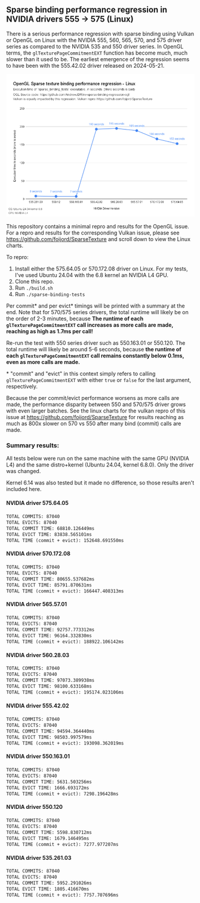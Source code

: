 ## Sparse binding performance regression in NVIDIA drivers 555 -> 575 (Linux)

There is a serious performance regression with sparse binding using Vulkan or OpenGL on Linux with the NVIDIA 555, 560, 565, 570, and 575 driver series as compared to the NVIDIA 535 and 550 driver series. In OpenGL terms, the `glTexturePageCommitmentEXT` function has become much, much slower than it used to be. The earliest emergence of the regression seems to have been with the 555.42.02 driver released on 2024-05-21.

![Results Chart](chart.png "Results Chart")

This repository contains a minimal repro and results for the OpenGL issue. For a repro and results for the corresponding Vulkan issue, please see https://github.com/foijord/SparseTexture and scroll down to view the Linux charts.

To repro:
1. Install either the 575.64.05 or 570.172.08 driver on Linux. For my tests, I've used Ubuntu 24.04 with the 6.8 kernel an NVIDIA L4 GPU.
2. Clone this repo.
3. Run `./build.sh`
4. Run `./sparse-binding-tests`

Per commit\* and per evict\* timings will be printed with a summary at the end. Note that for 570/575 series drivers, the total runtime will likely be on the order of 2-3 minutes, because **The runtime of each `glTexturePageCommitmentEXT` call increases as more calls are made, reaching as high as 1.7ms per call!**

Re-run the test with 550 series driver such as 550.163.01 or 550.120. The total runtime will likely be around 5-6 seconds, because **the runtime of each `glTexturePageCommitmentEXT` call remains constantly below 0.1ms, even as more calls are made.**

\* "commit" and "evict" in this context simply refers to calling `glTexturePageCommitmentEXT` with either `true` or `false` for the last argument, respectively.

Because the per commit/evict performance worsens as more calls are made, the performance disparity between 550 and 570/575 driver grows with even larger batches. See the linux charts for the vulkan repro of this issue at https://github.com/foijord/SparseTexture for results reaching as much as 800x slower on 570 vs 550 after many bind (commit) calls are made.

### Summary results:

All tests below were run on the same machine with the same GPU (NVIDIA L4) and the same distro+kernel (Ubuntu 24.04, kernel 6.8.0). Only the driver was changed.

Kernel 6.14 was also tested but it made no difference, so those results aren't included here.

#### NVIDIA driver 575.64.05
```
TOTAL COMMITS: 87040
TOTAL EVICTS: 87040
TOTAL COMMIT TIME: 68810.126449ms
TOTAL EVICT TIME: 83838.565101ms
TOTAL TIME (commit + evict): 152648.691550ms
```

#### NVIDIA driver 570.172.08
```
TOTAL COMMITS: 87040
TOTAL EVICTS: 87040
TOTAL COMMIT TIME: 80655.537682ms
TOTAL EVICT TIME: 85791.870631ms
TOTAL TIME (commit + evict): 166447.408313ms
```

#### NVIDIA driver 565.57.01
```
TOTAL COMMITS: 87040
TOTAL EVICTS: 87040
TOTAL COMMIT TIME: 92757.773312ms
TOTAL EVICT TIME: 96164.332830ms
TOTAL TIME (commit + evict): 188922.106142ms
```

#### NVIDIA driver 560.28.03
```
TOTAL COMMITS: 87040
TOTAL EVICTS: 87040
TOTAL COMMIT TIME: 97073.389938ms
TOTAL EVICT TIME: 98100.633168ms
TOTAL TIME (commit + evict): 195174.023106ms
```

#### NVIDIA driver 555.42.02
```
TOTAL COMMITS: 87040
TOTAL EVICTS: 87040
TOTAL COMMIT TIME: 94594.364440ms
TOTAL EVICT TIME: 98503.997579ms
TOTAL TIME (commit + evict): 193098.362019ms
```

#### NVIDIA driver 550.163.01
```
TOTAL COMMITS: 87040
TOTAL EVICTS: 87040
TOTAL COMMIT TIME: 5631.503256ms
TOTAL EVICT TIME: 1666.693172ms
TOTAL TIME (commit + evict): 7298.196428ms
```

#### NVIDIA driver 550.120
```
TOTAL COMMITS: 87040
TOTAL EVICTS: 87040
TOTAL COMMIT TIME: 5598.830712ms
TOTAL EVICT TIME: 1679.146495ms
TOTAL TIME (commit + evict): 7277.977207ms
```

#### NVIDIA driver 535.261.03
```
TOTAL COMMITS: 87040
TOTAL EVICTS: 87040
TOTAL COMMIT TIME: 5952.291026ms
TOTAL EVICT TIME: 1805.416670ms
TOTAL TIME (commit + evict): 7757.707696ms
```
